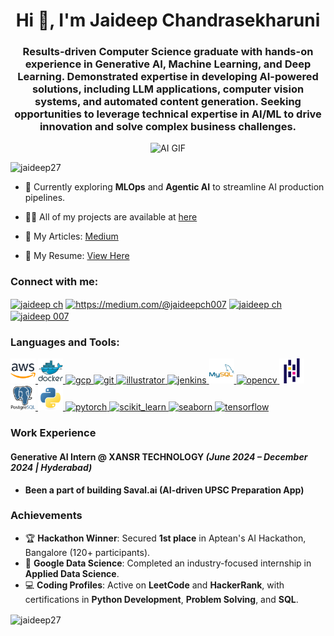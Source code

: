 <h1 align="center">Hi 👋, I'm Jaideep Chandrasekharuni</h1>
<h3 align="center">Results-driven Computer Science graduate with hands-on experience in Generative AI, Machine Learning, and Deep Learning. Demonstrated expertise in developing AI-powered solutions, including LLM applications, computer vision systems, and automated content generation. Seeking opportunities to leverage technical expertise in AI/ML to drive innovation and solve complex business challenges.</h3>

<div align="center">
  <img src="https://user-images.githubusercontent.com/74038190/216644497-1951db19-8f3d-4e44-ac08-8e9d7e0d94a7.gif" alt="AI GIF" width="800"/>
</div>


<p align="left"> <img src="https://komarev.com/ghpvc/?username=jaideep27&label=Profile%20views&color=0e75b6&style=flat" alt="jaideep27" /> </p>

- 🌱 Currently exploring **MLOps** and **Agentic AI** to streamline AI production pipelines.  

- 👨‍💻 All of my projects are available at  [here](https://github.com/Jaideep27?tab=repositories)




- 📝 My Articles: [Medium](https://medium.com/@jaideepch007)  

- 📄 My Resume: [View Here](https://drive.google.com/file/d/1KabdMs2lOD6ESILLzvf3Ex6KDbr6YJId/view?usp=sharing)

<h3 align="left">Connect with me:</h3>
<p align="left">
<a href="https://linkedin.com/in/jaideep ch" target="blank"><img align="center" src="https://raw.githubusercontent.com/rahuldkjain/github-profile-readme-generator/master/src/images/icons/Social/linked-in-alt.svg" alt="jaideep ch" height="30" width="40" /></a>
<a href="https://medium.com/https://medium.com/@jaideepch007" target="blank"><img align="center" src="https://raw.githubusercontent.com/rahuldkjain/github-profile-readme-generator/master/src/images/icons/Social/medium.svg" alt="https://medium.com/@jaideepch007" height="30" width="40" /></a>
<a href="https://www.leetcode.com/jaideep ch" target="blank"><img align="center" src="https://raw.githubusercontent.com/rahuldkjain/github-profile-readme-generator/master/src/images/icons/Social/leet-code.svg" alt="jaideep ch" height="30" width="40" /></a>
<a href="https://www.hackerearth.com/jaideep 007" target="blank"><img align="center" src="https://raw.githubusercontent.com/rahuldkjain/github-profile-readme-generator/master/src/images/icons/Social/hackerearth.svg" alt="jaideep 007" height="30" width="40" /></a>
</p>


<h3 align="left">Languages and Tools:</h3>
<p align="left"> <a href="https://aws.amazon.com" target="_blank" rel="noreferrer"> <img src="https://raw.githubusercontent.com/devicons/devicon/master/icons/amazonwebservices/amazonwebservices-original-wordmark.svg" alt="aws" width="40" height="40"/> </a> <a href="https://www.docker.com/" target="_blank" rel="noreferrer"> <img src="https://raw.githubusercontent.com/devicons/devicon/master/icons/docker/docker-original-wordmark.svg" alt="docker" width="40" height="40"/> </a> <a href="https://cloud.google.com" target="_blank" rel="noreferrer"> <img src="https://www.vectorlogo.zone/logos/google_cloud/google_cloud-icon.svg" alt="gcp" width="40" height="40"/> </a> <a href="https://git-scm.com/" target="_blank" rel="noreferrer"> <img src="https://www.vectorlogo.zone/logos/git-scm/git-scm-icon.svg" alt="git" width="40" height="40"/> </a> <a href="https://www.adobe.com/in/products/illustrator.html" target="_blank" rel="noreferrer"> <img src="https://www.vectorlogo.zone/logos/adobe_illustrator/adobe_illustrator-icon.svg" alt="illustrator" width="40" height="40"/> </a> <a href="https://www.jenkins.io" target="_blank" rel="noreferrer"> <img src="https://www.vectorlogo.zone/logos/jenkins/jenkins-icon.svg" alt="jenkins" width="40" height="40"/> </a> <a href="https://www.mysql.com/" target="_blank" rel="noreferrer"> <img src="https://raw.githubusercontent.com/devicons/devicon/master/icons/mysql/mysql-original-wordmark.svg" alt="mysql" width="40" height="40"/> </a> <a href="https://opencv.org/" target="_blank" rel="noreferrer"> <img src="https://www.vectorlogo.zone/logos/opencv/opencv-icon.svg" alt="opencv" width="40" height="40"/> </a> <a href="https://pandas.pydata.org/" target="_blank" rel="noreferrer"> <img src="https://raw.githubusercontent.com/devicons/devicon/2ae2a900d2f041da66e950e4d48052658d850630/icons/pandas/pandas-original.svg" alt="pandas" width="40" height="40"/> </a> <a href="https://www.postgresql.org" target="_blank" rel="noreferrer"> <img src="https://raw.githubusercontent.com/devicons/devicon/master/icons/postgresql/postgresql-original-wordmark.svg" alt="postgresql" width="40" height="40"/> </a> <a href="https://www.python.org" target="_blank" rel="noreferrer"> <img src="https://raw.githubusercontent.com/devicons/devicon/master/icons/python/python-original.svg" alt="python" width="40" height="40"/> </a> <a href="https://pytorch.org/" target="_blank" rel="noreferrer"> <img src="https://www.vectorlogo.zone/logos/pytorch/pytorch-icon.svg" alt="pytorch" width="40" height="40"/> </a> <a href="https://scikit-learn.org/" target="_blank" rel="noreferrer"> <img src="https://upload.wikimedia.org/wikipedia/commons/0/05/Scikit_learn_logo_small.svg" alt="scikit_learn" width="40" height="40"/> </a> <a href="https://seaborn.pydata.org/" target="_blank" rel="noreferrer"> <img src="https://seaborn.pydata.org/_images/logo-mark-lightbg.svg" alt="seaborn" width="40" height="40"/> </a> <a href="https://www.tensorflow.org" target="_blank" rel="noreferrer"> <img src="https://www.vectorlogo.zone/logos/tensorflow/tensorflow-icon.svg" alt="tensorflow" width="40" height="40"/> </a> </p>

### Work Experience

#### **Generative AI Intern** @ **XANSR TECHNOLOGY**  *(June 2024 – December 2024 | Hyderabad)*
  
- **Been a part of building Saval.ai (AI-driven UPSC Preparation App)**  

### Achievements

- 🏆 **Hackathon Winner**: Secured **1st place** in Aptean's AI Hackathon, Bangalore (120+ participants).  
- 📜 **Google Data Science**: Completed an industry-focused internship in **Applied Data Science**.  
- 💻 **Coding Profiles**: Active on **LeetCode** and **HackerRank**, with certifications in **Python Development**, **Problem Solving**, and **SQL**.  

<p><img align="center" src="https://github-readme-stats.vercel.app/api/top-langs?username=jaideep27&show_icons=true&locale=en&layout=compact" alt="jaideep27" /></p>
